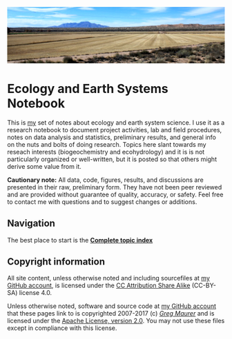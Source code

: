 ![Somewhere in New Mexico](media/bosqueapache.jpg)

# Ecology and Earth Systems Notebook

This is [my](http://greg.pronghorns.net) set of notes about ecology and earth system science. I use it as a research notebook to document project activities, lab and field procedures, notes on data analysis and statistics, preliminary results, and general info on the nuts and bolts of doing research. Topics here slant towards my reseach interests (biogeochemistry and ecohydrology) and it is is not particularly organized or well-written, but it is posted so that others might derive some value from it.

**Cautionary note:** All data, code, figures, results, and discussions are presented in their raw, preliminary form. They have not been peer reviewed and are provided without guarantee of quality, accuracy, or safety. Feel free to contact me with questions and to suggest changes or additions.

## Navigation

The best place to start is the **[Complete topic index](topicindex.md)**

## Copyright information

All site content, unless otherwise noted and including sourcefiles at [my GitHub account](http://github.com/gremau/EarthSciNotebook), is licensed under the [CC Attribution Share Alike](http://creativecommons.org/licenses/by-sa/4.0) (CC-BY-SA) license 4.0.

Unless otherwise noted, software and source code at [my GitHub account](http://github.com/gremau/) that these pages link to is copyrighted 2007-2017 (c) *[Greg Maurer](greg@pronghorns.net)* and is licensed under the [Apache License, version 2.0](http://www.apache.org/licenses/LICENSE-2.0). You may not use these files except in compliance with this license.
